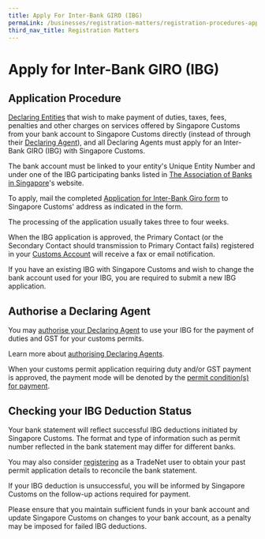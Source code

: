 ```yaml
---
title: Apply For Inter-Bank GIRO (IBG) 
permaLink: /businesses/registration-matters/registration-procedures-apply-for-inter-bank-giro
third_nav_title: Registration Matters
---
```




# Apply for Inter-Bank GIRO (IBG)

## Application Procedure

[Declaring Entities](http://www.customs.gov.sg/businesses/registering-to-trade/registration-procedures/activate-customs-account)  that wish to make payment of duties, taxes, fees, penalties and other charges on services offered by Singapore Customs from your bank account to Singapore Customs directly (instead of through their  [Declaring Agent](http://www.customs.gov.sg/businesses/registering-to-trade/registration-procedures/register-as-declaring-agent-or-declarant)), and all Declaring Agents must apply for an Inter-Bank GIRO (IBG) with Singapore Customs.

The bank account must be linked to your entity's Unique Entity Number and under one of the IBG participating banks listed in  [The Association of Banks in Singapore](https://abs.org.sg/docs/library/swift_bic_codes.pdf)'s website.

To apply,  mail  the completed [Application for Inter-Bank Giro form](https://www.customs.gov.sg/eservices/customs-forms-and-service-links#Registration) to Singapore Customs' address as indicated in the form.

The processing of the application usually takes three to four weeks.

When the IBG application is approved, the Primary Contact (or the Secondary Contact should transmission to Primary Contact fails) registered in your  [Customs Account](https://www.tradenet.gov.sg/TN41EFORM/tds/sp/splogin.do?action=init_acct) will receive a fax or email notification.

If you have an existing IBG with Singapore Customs and wish to change the bank account used for your IBG, you are required to submit a new IBG application.

## Authorise a Declaring Agent

You may  [authorise your Declaring Agent](https://www.tradenet.gov.sg/TN41EFORM/tdsui/authdeclaringagent/addanddelete.do?doAction=INITIALIZE&APPLICATION_ID=TXWP)  to use your IBG for the payment of duties and GST for your customs permits.

Learn more about  [authorising Declaring Agents](https://www.customs.gov.sg/businesses/registering-to-trade/registration-procedures/authorise-a-declaring-agent).

When your customs permit application requiring duty and/or GST payment is approved, the payment mode will be denoted by the  [permit condition(s) for payment](https://www.customs.gov.sg/businesses/importing-goods/import-procedures).

## Checking your IBG Deduction Status

Your bank statement will reflect successful IBG deductions initiated by Singapore Customs. The format and type of information such as permit number reflected in the bank statement may differ for different banks.

You may also consider  [registering](https://www.tradenet.gov.sg/tradenet/login.portal)  as a TradeNet user to obtain your past permit application details to reconcile the bank statement.  

If your IBG deduction is unsuccessful, you will be informed by Singapore Customs on the follow-up actions required for payment.

Please ensure that you maintain sufficient funds in your bank account and update Singapore Customs on changes to your bank account, as a penalty may be imposed for failed IBG deductions.
